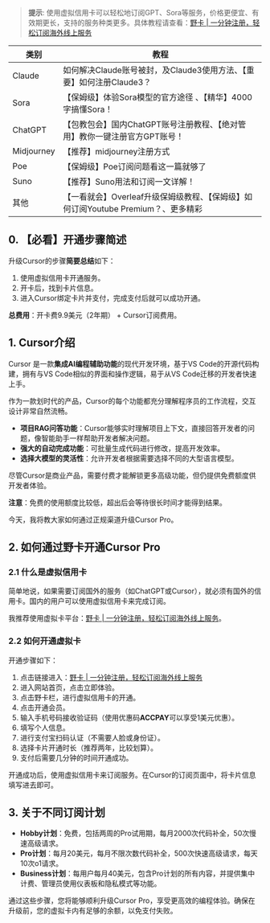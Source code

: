 > **提示**: 使用虚拟信用卡可以轻松地订阅GPT、Sora等服务，价格更便宜、有效期更长，支持的服务种类更多。具体教程请查看：[野卡 | 一分钟注册，轻松订阅海外线上服务](https://bit.ly/bewildcard)

| 类别        | 教程                                                         |
| ----------- | ------------------------------------------------------------ |
| Claude      | 如何解决Claude账号被封，及Claude3使用方法、【重要】如何注册Claude3？ |
| Sora        | 【保姆级】体验Sora模型的官方途径 、【精华】4000字搞懂Sora！  |
| ChatGPT     | 【包教包会】国内ChatGPT账号注册教程、【绝对管用】教你一键注册官方GPT账号！ |
| Midjourney  | 【推荐】midjourney注册方式                                  |
| Poe         | 【保姆级】Poe订阅问题看这一篇就够了                         |
| Suno        | 【推荐】Suno用法和订阅一文详解！                           |
| 其他        | 【一看就会】Overleaf升级保姆级教程、【保姆级】如何订阅Youtube Premium？、更多精彩 |

## 0. 【必看】开通步骤简述

升级Cursor的步骤**简要总结**如下：

1. 使用虚拟信用卡开通服务。
2. 开卡后，找到卡片信息。
3. 进入Cursor绑定卡片并支付，完成支付后就可以成功开通。

**总费用**：开卡费9.9美元（2年期） + Cursor订阅费用。

## 1. Cursor介绍

Cursor 是一款**集成AI编程辅助功能**的现代开发环境，基于VS Code的开源代码构建，拥有与VS Code相似的界面和操作逻辑，易于从VS Code迁移的开发者快速上手。

作为一款划时代的产品，Cursor的每个功能都充分理解程序员的工作流程，交互设计非常自然流畅。

- **项目RAG问答功能**：Cursor能够实时理解项目上下文，直接回答开发者的问题，像智能助手一样帮助开发者解决问题。
- **强大的自动完成功能**：可批量生成代码进行修改，提高开发效率。
- **选择大模型的灵活性**：允许开发者根据需要选择不同的大型语言模型。

尽管Cursor是商业产品，需要付费才能解锁更多高级功能，但仍提供免费额度供开发者体验。

**注意**：免费的使用额度比较低，超出后会等待很长时间才能得到结果。

今天，我将教大家如何通过正规渠道升级Cursor Pro。

## 2. 如何通过野卡开通Cursor Pro

### 2.1 什么是虚拟信用卡

简单地说，如果需要订阅国外的服务（如ChatGPT或Cursor），就必须有国外的信用卡。国内的用户可以使用虚拟信用卡来完成订阅。

我推荐使用虚拟卡平台：[野卡 | 一分钟注册，轻松订阅海外线上服务](https://bit.ly/bewildcard)。

### 2.2 如何开通虚拟卡

开通步骤如下：

1. 点击链接进入：[野卡 | 一分钟注册，轻松订阅海外线上服务](https://bit.ly/bewildcard)
2. 进入网站首页，点击立即体验。
3. 点击野卡栏，进行虚拟信用卡的开通。
4. 点击开通会员。
5. 输入手机号码接收验证码（使用优惠码**ACCPAY**可以享受1美元优惠）。
6. 填写个人信息。
7. 进行支付宝扫码认证（不需要人脸或身份证）。
8. 选择卡片开通时长（推荐两年，比较划算）。
9. 支付后需要几分钟的时间开通成功。

开通成功后，使用虚拟信用卡来订阅服务。在Cursor的订阅页面中，将卡片信息填写进去即可。

## 3. 关于不同订阅计划

- **Hobby计划**：免费，包括两周的Pro试用期，每月2000次代码补全，50次慢速高级请求。
- **Pro计划**：每月20美元，每月不限次数代码补全，500次快速高级请求，每天10次o1请求。
- **Business计划**：每用户每月40美元，包含Pro计划的所有内容，并提供集中计费、管理员使用仪表板和隐私模式等功能。

通过这些步骤，您将能够顺利升级Cursor Pro，享受更高效的编程体验。确保在升级前，您的虚拟卡内有足够的余额，以免支付失败。